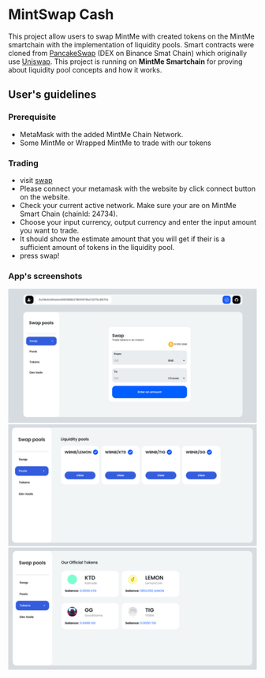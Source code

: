 # MintSwap Cash

This project allow users to swap MintMe with created tokens on the MintMe smartchain with the implementation of liquidity pools. Smart contracts were cloned from [PancakeSwap](https://pancakeswap.finance/) (DEX on Binance Smat Chain) which originally use [Uniswap](https://uniswap.org/). This project is running on **MintMe Smartchain** for proving about liquidity pool concepts and how it works.

## User's guidelines

### Prerequisite
- MetaMask with the added MintMe Chain Network. 
- Some MintMe or Wrapped MintMe to trade with our tokens

### Trading
- visit [swap](https://mintswap.cash/app)
- Please connect your metamask with the website by click connect button on the website.
- Check your current active network. Make sure your are on MintMe Smart Chain (chainId: 24734).
- Choose your input currency, output currency and enter the input amount you want to trade.
- It should show the estimate amount that you will get if their is a sufficient amount of tokens in the liquidity pool.
- press swap!

### App's screenshots
![Trading](https://github.com/MintSwapCash/swap-frontend/blob/main/screenshots/Screen%20Shot%202564-10-24%20at%2013.38.18.png)
![Pools](https://github.com/MintSwapCash/swap-frontend/blob/main/screenshots/Screen%20Shot%202564-10-24%20at%2013.38.33.png)
![Tokens](https://github.com/MintSwapCash/swap-frontend/blob/main/screenshots/Screen%20Shot%202564-10-24%20at%2013.38.46.png)
